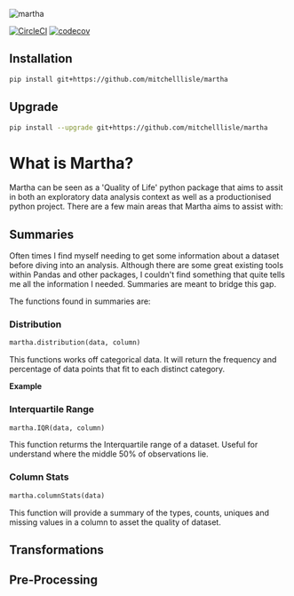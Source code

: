 ![martha](https://user-images.githubusercontent.com/18128531/38394881-8b12db68-3973-11e8-93f5-145701744ca9.png)

[![CircleCI](https://circleci.com/gh/mitchelllisle/martha.svg?style=svg)](https://circleci.com/gh/mitchelllisle/martha)
[![codecov](https://codecov.io/gh/mitchelllisle/martha/branch/master/graph/badge.svg)](https://codecov.io/gh/mitchelllisle/martha)

## Installation
```bash
pip install git+https://github.com/mitchelllisle/martha
```
## Upgrade
```bash
pip install --upgrade git+https://github.com/mitchelllisle/martha
```

# What is Martha?
Martha can be seen as a 'Quality of Life' python package that aims to assit in both an exploratory data analysis context as well as a productionised python project. There are a few main areas that Martha aims to assist with:

## Summaries
Often times I find myself needing to get some information about a dataset before diving into an analysis. Although there are some great existing tools within Pandas and other packages, I couldn't find something that quite tells me all the information I needed. Summaries are meant to bridge this gap.

The functions found in summaries are:

### Distribution
```python
martha.distribution(data, column)
```
This functions works off categorical data. It will return the frequency and percentage of data points that fit to each distinct category.

**Example**


### Interquartile Range
```python
martha.IQR(data, column)
```
This function returms the Interquartile range of a dataset. Useful for understand where the middle 50% of observations lie.

### Column Stats
```python
martha.columnStats(data)
```
This function will provide a summary of the types, counts, uniques and missing values in a column to asset the quality of dataset.


## Transformations

## Pre-Processing
